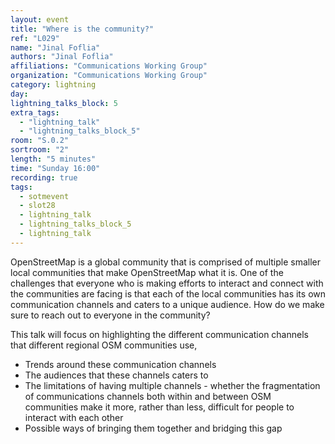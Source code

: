 ```yaml
---
layout: event
title: "Where is the community?"
ref: "L029"
name: "Jinal Foflia"
authors: "Jinal Foflia"
affiliations: "Communications Working Group"
organization: "Communications Working Group"
category: lightning
day: 
lightning_talks_block: 5
extra_tags:
  - "lightning_talk"
  - "lightning_talks_block_5"
room: "S.0.2"
sortroom: "2"
length: "5 minutes"
time: "Sunday 16:00"
recording: true
tags:
  - sotmevent
  - slot28
  - lightning_talk
  - lightning_talks_block_5
  - lightning_talk
---
```

OpenStreetMap is a global community that is comprised of multiple smaller local communities that make OpenStreetMap what it is. One of the challenges that everyone who is making efforts to interact and connect with the communities  are facing is that each of the local communities has its own communication channels and caters to a unique audience. How do we make sure to reach out to everyone in the community?

This talk will focus on highlighting the different communication channels that different regional OSM communities use, 

  - Trends around these communication channels 
  - The audiences that these channels caters to 
  - The limitations of having multiple channels - whether the fragmentation of communications channels both within and between OSM communities make it more, rather than less, difficult for people to interact with each other 
  - Possible ways of bringing them together and bridging this gap